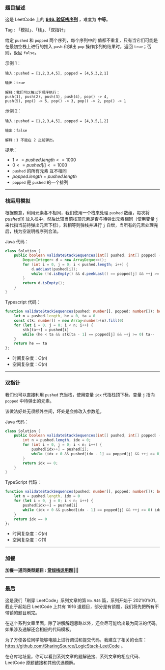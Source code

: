 ### 题目描述

这是 LeetCode 上的 **[946. 验证栈序列](https://leetcode.cn/problems/validate-stack-sequences/solution/by-ac_oier-84qd/)** ，难度为 **中等**。

Tag : 「模拟」、「栈」、「双指针」



给定 `pushed` 和 `popped` 两个序列，每个序列中的 值都不重复，只有当它们可能是在最初空栈上进行的推入 `push` 和弹出 `pop` 操作序列的结果时，返回 `true`；否则，返回 `false`。

示例 1：
```
输入：pushed = [1,2,3,4,5], popped = [4,5,3,2,1]

输出：true

解释：我们可以按以下顺序执行：
push(1), push(2), push(3), push(4), pop() -> 4,
push(5), pop() -> 5, pop() -> 3, pop() -> 2, pop() -> 1
```
示例 2：
```
输入：pushed = [1,2,3,4,5], popped = [4,3,5,1,2]

输出：false

解释：1 不能在 2 之前弹出。
```

提示：
* $1 <= pushed.length <= 1000$
* $0 <= pushed[i] <= 1000$
* `pushed` 的所有元素 互不相同
* $popped.length = pushed.length$
* `popped` 是 `pushed` 的一个排列

---

### 栈运用模拟

根据题意，利用元素各不相同，我们使用一个栈来处理 `pushed` 数组，每次将 $pushed[i]$ 放入栈中，然后比较当前栈顶元素是否与待弹出元素相同（使用变量 `j` 来代指当前待弹出元素下标），若相等则弹栈并进行 `j` 自增，当所有的元素处理完后，栈为空说明栈序列合法。

Java 代码：
```Java
class Solution {
    public boolean validateStackSequences(int[] pushed, int[] popped) {
        Deque<Integer> d = new ArrayDeque<>();
        for (int i = 0, j = 0; i < pushed.length; i++) {
            d.addLast(pushed[i]);
            while (!d.isEmpty() && d.peekLast() == popped[j] && ++j >= 0) d.pollLast(); 
        }
        return d.isEmpty();
    }
}
```
Typescript 代码：
```Typescript
function validateStackSequences(pushed: number[], popped: number[]): boolean {
    let n = pushed.length, he = 0, ta = 0
    const stk: number[] = new Array<number>(n).fill(0)
    for (let i = 0, j = 0; i < n; i++) {
        stk[ta++] = pushed[i]
        while (he < ta && stk[ta - 1] == popped[j] && ++j >= 0) ta--
    }
    return he == ta
};
```
* 时间复杂度：$O(n)$
* 空间复杂度：$O(n)$

---

### 双指针

我们也可以直接利用 `pushed` 充当栈，使用变量 `idx` 代指栈顶下标，变量 `j` 指向 `popped` 中待弹出的元素。

该做法好处无须额外空间，坏处是会修改入参数组。

Java 代码：
```Java
class Solution {
    public boolean validateStackSequences(int[] pushed, int[] popped) {
        int n = pushed.length, idx = 0;
        for (int i = 0, j = 0; i < n; i++) {
            pushed[idx++] = pushed[i];
            while (idx > 0 && pushed[idx - 1] == popped[j] && ++j >= 0) idx--;
        }
        return idx == 0;
    }
}
```
TypeScript 代码：
```TypeScript
function validateStackSequences(pushed: number[], popped: number[]): boolean {
    let n = pushed.length, idx = 0
    for (let i = 0, j = 0; i < n; i++) {
        pushed[idx++] = pushed[i]
        while (idx > 0 && pushed[idx - 1] == popped[j] && ++j >= 0) idx--
    }
    return idx == 0
};
```
* 时间复杂度：$O(n)$
* 空间复杂度：$O(1)$

---

### 加餐

**加餐一道同类型题目 : [常规栈运用题](https://mp.weixin.qq.com/s?__biz=MzU4NDE3MTEyMA==&mid=2247493276&idx=1&sn=b4b1ff8e6b1794f4f2e4327399755b0c)🎉🎉**

---

### 最后

这是我们「刷穿 LeetCode」系列文章的第 `No.946` 篇，系列开始于 2021/01/01，截止于起始日 LeetCode 上共有 1916 道题目，部分是有锁题，我们将先把所有不带锁的题目刷完。

在这个系列文章里面，除了讲解解题思路以外，还会尽可能给出最为简洁的代码。如果涉及通解还会相应的代码模板。

为了方便各位同学能够电脑上进行调试和提交代码，我建立了相关的仓库：https://github.com/SharingSource/LogicStack-LeetCode 。

在仓库地址里，你可以看到系列文章的题解链接、系列文章的相应代码、LeetCode 原题链接和其他优选题解。

